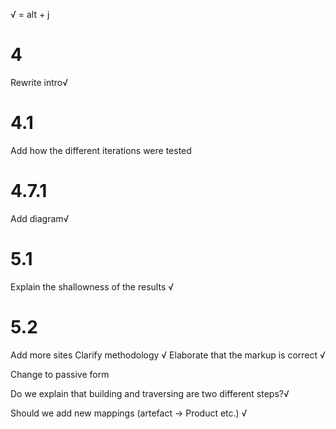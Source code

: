 √ = alt + j

4
====
Rewrite intro√

4.1
====
Add how the different iterations were tested

4.7.1
=====
Add diagram√

5.1
===
Explain the shallowness of the results √

5.2
===
Add more sites
Clarify methodology √
Elaborate that the markup is correct √


Change to passive form 

Do we explain that building and traversing are two different steps?√

Should we add new mappings (artefact -> Product etc.) √
